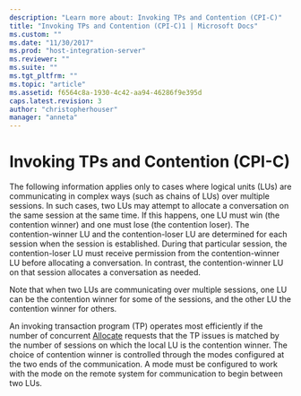 ```yaml
---
description: "Learn more about: Invoking TPs and Contention (CPI-C)"
title: "Invoking TPs and Contention (CPI-C)1 | Microsoft Docs"
ms.custom: ""
ms.date: "11/30/2017"
ms.prod: "host-integration-server"
ms.reviewer: ""
ms.suite: ""
ms.tgt_pltfrm: ""
ms.topic: "article"
ms.assetid: f6564c8a-1930-4c42-aa94-46286f9e395d
caps.latest.revision: 3
author: "christopherhouser"
manager: "anneta"
---
```

# Invoking TPs and Contention (CPI-C)
The following information applies only to cases where logical units (LUs) are communicating in complex ways (such as chains of LUs) over multiple sessions. In such cases, two LUs may attempt to allocate a conversation on the same session at the same time. If this happens, one LU must win (the contention winner) and one must lose (the contention loser). The contention-winner LU and the contention-loser LU are determined for each session when the session is established. During that particular session, the contention-loser LU must receive permission from the contention-winner LU before allocating a conversation. In contrast, the contention-winner LU on that session allocates a conversation as needed.  
  
 Note that when two LUs are communicating over multiple sessions, one LU can be the contention winner for some of the sessions, and the other LU the contention winner for others.  
  
 An invoking transaction program (TP) operates most efficiently if the number of concurrent [Allocate](./allocate-cpi-c-2.md) requests that the TP issues is matched by the number of sessions on which the local LU is the contention winner. The choice of contention winner is controlled through the modes configured at the two ends of the communication. A mode must be configured to work with the mode on the remote system for communication to begin between two LUs.
